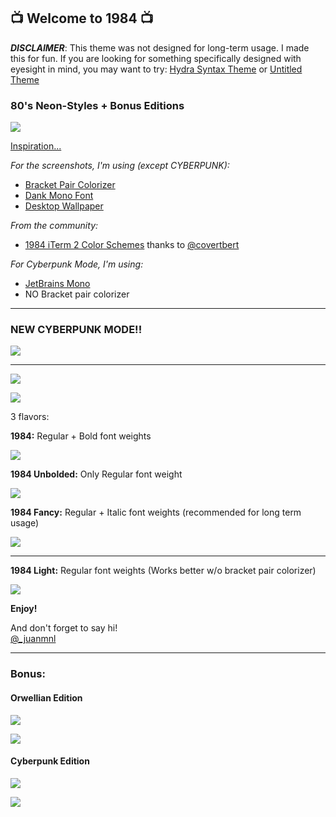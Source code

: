 ## 📺 Welcome to 1984 📺

**_DISCLAIMER_**: This theme was not designed for long-term usage. I made this for fun. If you are looking for something specifically designed with eyesight in mind, you may want to try: [Hydra Syntax Theme](https://marketplace.visualstudio.com/items?itemName=juanmnl.vscode-theme-hydra) or [Untitled Theme](https://marketplace.visualstudio.com/items?itemName=juanmnl.vscode-theme-untitled)

### **80's Neon-Styles + Bonus Editions**

![](https://raw.githubusercontent.com/juanmnl/vs-1984/master/screenshots/poster.jpg)

[Inspiration...](https://www.google.com/search?biw=1680&bih=916&tbm=isch&sa=1&ei=EXTrXIPHOMWp5wKd44OQCQ&q=neon+80%27s&oq=neon+80%27s&gs_l=img.3..0l7j0i8i30l3.29094.31832..32040...1.0..0.155.1430.0j10......0....1..gws-wiz-img.......0i67.WMLF_ojU7PA)

_For the screenshots, I'm using (except CYBERPUNK):_

- [Bracket Pair Colorizer](https://marketplace.visualstudio.com/items?itemName=CoenraadS.bracket-pair-colorizer)
- [Dank Mono Font](https://dank.sh/)
- [Desktop Wallpaper](https://wallpapersite.com/creative-graphics/neon-synthwave-retrowave-grid-mountains-purple-hd-14398.html)

_From the community:_

- [1984 iTerm 2 Color Schemes](https://github.com/covertbert/iterm2-1984) thanks to [@covertbert](https://github.com/covertbert)

_For Cyberpunk Mode, I'm using:_

- [JetBrains Mono](https://www.jetbrains.com/lp/mono/)
- NO Bracket pair colorizer

---

### NEW CYBERPUNK MODE!!

![](https://raw.githubusercontent.com/juanmnl/vs-1984/master/screenshots/cyberpunk.png)

---

![](https://raw.githubusercontent.com/juanmnl/vs-1984/master/screenshots/raw.png)

![](https://raw.githubusercontent.com/juanmnl/vs-1984/master/screenshots/palette.png)

3 flavors:

**1984:** Regular + Bold font weights

![](https://raw.githubusercontent.com/juanmnl/vs-1984/master/screenshots/1984.png)

**1984 Unbolded:** Only Regular font weight

![](https://raw.githubusercontent.com/juanmnl/vs-1984/master/screenshots/1984-unbolded.png)

**1984 Fancy:** Regular + Italic font weights (recommended for long term usage)

![](https://raw.githubusercontent.com/juanmnl/vs-1984/master/screenshots/1984-fancy.png)

---

**1984 Light:** Regular font weights (Works better w/o bracket pair colorizer)

![](https://raw.githubusercontent.com/juanmnl/vs-1984/master/screenshots/1984-light.png)

**Enjoy!**

And don't forget to say hi!  
[@\_juanmnl](https://twitter.com/_juanmnl)

---

### Bonus:

#### **Orwellian Edition**

![](https://raw.githubusercontent.com/juanmnl/vs-1984/master/screenshots/book.jpg)

![](https://raw.githubusercontent.com/juanmnl/vs-1984/master/screenshots/1984-orwellian.png)

#### **Cyberpunk Edition**

![](https://raw.githubusercontent.com/juanmnl/vs-1984/master/screenshots/cyberpunk1.png)

![](https://raw.githubusercontent.com/juanmnl/vs-1984/master/screenshots/cyberpunk2.png)
